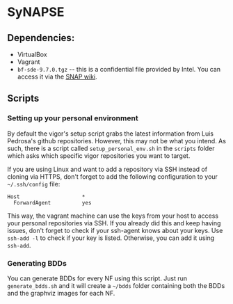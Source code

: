 # SyNAPSE

## Dependencies:
  * VirtualBox
  * Vagrant
  * `bf-sde-9.7.0.tgz` -- this is a confidential file provided by Intel. You can access it via the [SNAP wiki](https://snaplab.2y.net/InstallingTheTofinoSDE). 

## Scripts

### Setting up your personal environment

By default the vigor's setup script grabs the latest information from Luis Pedrosa's github repositories. However, this may not be what you intend. As such, there is a script called `setup_personal_env.sh` in the `scripts` folder which asks which specific vigor repositories you want to target.

If you are using Linux and want to add a repository via SSH instead of cloning via HTTPS, don't forget to add the following configuration to your `~/.ssh/config` file:

```
Host                    *
  ForwardAgent          yes 
```

This way, the vagrant machine can use the keys from your host to access your personal repositories via SSH. If you already did this and keep having issues, don't forget to check if your ssh-agent knows about your keys. Use `ssh-add -l` to check if your key is listed. Otherwise, you can add it using `ssh-add`.

### Generating BDDs

You can generate BDDs for every NF using this script. Just run `generate_bdds.sh` and it will create a `~/bdds` folder containing both the BDDs and the graphviz images for each NF.
